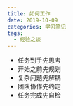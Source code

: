 ```yaml
---
title: 如何工作
date: 2019-10-09
categories: 学习笔记
tags:
  - 经验之谈
---
```

* 任务到手先思考
* 开始之前先规划
* 复杂问题先解耦
* 团队协作先约定
* 任务完成先自检